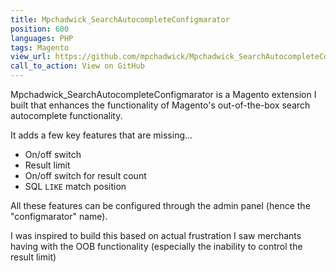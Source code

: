```yaml
---
title: Mpchadwick_SearchAutocompleteConfigmarator
position: 600
languages: PHP
tags: Magento
view_url: https://github.com/mpchadwick/Mpchadwick_SearchAutocompleteConfigmarator
call_to_action: View on GitHub
---
```


Mpchadwick_SearchAutocompleteConfigmarator is a Magento extension I built that enhances the functionality of Magento's out-of-the-box search autocomplete functionality.

It adds a few key features that are missing...

- On/off switch
- Result limit
- On/off switch for result count
- SQL `LIKE` match position

All these features can be configured through the admin panel (hence the "configmarator" name).

I was inspired to build this based on actual frustration I saw merchants having with the OOB functionality (especially the inability to control the result limit)
